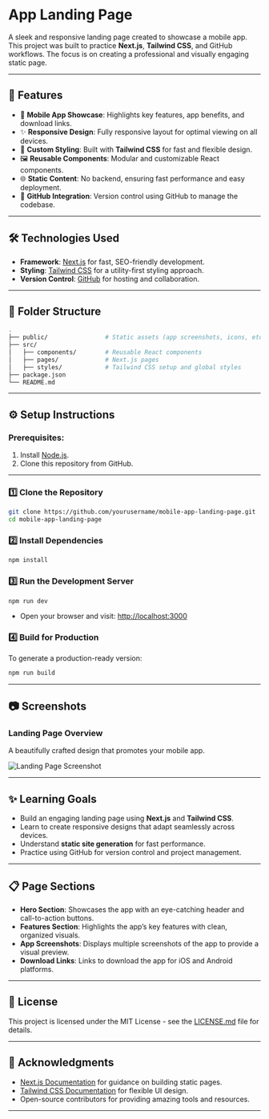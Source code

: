 # **App Landing Page**

A sleek and responsive landing page created to showcase a mobile app. This project was built to practice **Next.js**, **Tailwind CSS**, and GitHub workflows. The focus is on creating a professional and visually engaging static page.

---

## 🚀 **Features**
- 📱 **Mobile App Showcase**: Highlights key features, app benefits, and download links.
- ✨ **Responsive Design**: Fully responsive layout for optimal viewing on all devices.
- 🎨 **Custom Styling**: Built with **Tailwind CSS** for fast and flexible design.
- 🖼️ **Reusable Components**: Modular and customizable React components.
- 🌐 **Static Content**: No backend, ensuring fast performance and easy deployment.
- 🔗 **GitHub Integration**: Version control using GitHub to manage the codebase.

---

## 🛠️ **Technologies Used**
- **Framework**: [Next.js](https://nextjs.org/) for fast, SEO-friendly development.
- **Styling**: [Tailwind CSS](https://tailwindcss.com/) for a utility-first styling approach.
- **Version Control**: [GitHub](https://github.com/) for hosting and collaboration.

---

## 📂 **Folder Structure**
```bash
.
├── public/                # Static assets (app screenshots, icons, etc.)
├── src/
│   ├── components/        # Reusable React components
│   ├── pages/             # Next.js pages
│   ├── styles/            # Tailwind CSS setup and global styles
├── package.json
└── README.md
```

---

## ⚙️ **Setup Instructions**

### Prerequisites:
1. Install [Node.js](https://nodejs.org/).
2. Clone this repository from GitHub.

---

### 1️⃣ **Clone the Repository**
```bash
git clone https://github.com/yourusername/mobile-app-landing-page.git
cd mobile-app-landing-page
```

### 2️⃣ **Install Dependencies**
```bash
npm install
```

### 3️⃣ **Run the Development Server**
```bash
npm run dev
```

- Open your browser and visit: [http://localhost:3000](http://localhost:3000)

### 4️⃣ **Build for Production**
To generate a production-ready version:
```bash
npm run build
```

---

## 📷 **Screenshots**
### **Landing Page Overview**
A beautifully crafted design that promotes your mobile app.

![Landing Page Screenshot](https://via.placeholder.com/600x400)

---

## ✨ **Learning Goals**
- Build an engaging landing page using **Next.js** and **Tailwind CSS**.
- Learn to create responsive designs that adapt seamlessly across devices.
- Understand **static site generation** for fast performance.
- Practice using GitHub for version control and project management.

---

## 📋 **Page Sections**
- **Hero Section**: Showcases the app with an eye-catching header and call-to-action buttons.
- **Features Section**: Highlights the app’s key features with clean, organized visuals.
- **App Screenshots**: Displays multiple screenshots of the app to provide a visual preview.
- **Download Links**: Links to download the app for iOS and Android platforms.

---

## 📝 **License**
This project is licensed under the MIT License - see the [LICENSE.md](LICENSE.md) file for details.

---

## 🙌 **Acknowledgments**
- [Next.js Documentation](https://nextjs.org/docs) for guidance on building static pages.
- [Tailwind CSS Documentation](https://tailwindcss.com/docs) for flexible UI design.
- Open-source contributors for providing amazing tools and resources.

---
